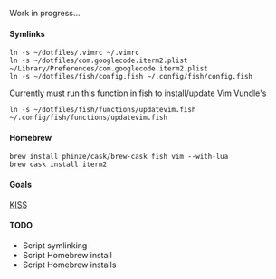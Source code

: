 Work in progress...

#### Symlinks
```
ln -s ~/dotfiles/.vimrc ~/.vimrc
ln -s ~/dotfiles/com.googlecode.iterm2.plist ~/Library/Preferences/com.googlecode.iterm2.plist
ln -s ~/dotfiles/fish/config.fish ~/.config/fish/config.fish
```
Currently must run this function in fish to install/update Vim Vundle's
```
ln -s ~/dotfiles/fish/functions/updatevim.fish ~/.config/fish/functions/updatevim.fish
```

#### Homebrew
```
brew install phinze/cask/brew-cask fish vim --with-lua
brew cask install iterm2
```

#### Goals
[KISS](http://en.wikipedia.org/wiki/KISS_principle)

#### TODO
- Script symlinking
- Script Homebrew install
- Script Homebrew installs